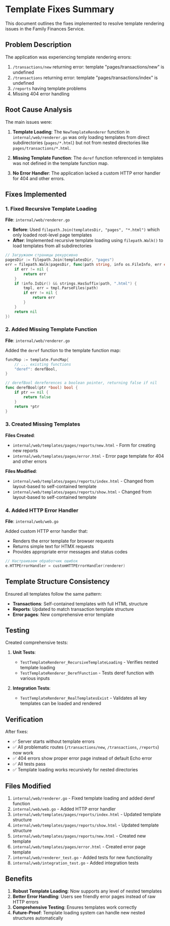 # Template Fixes Summary

This document outlines the fixes implemented to resolve template rendering issues in the Family Finances Service.

## Problem Description

The application was experiencing template rendering errors:
1. `/transactions/new` returning error: template "pages/transactions/new" is undefined
2. `/transactions` returning error: template "pages/transactions/index" is undefined  
3. `/reports` having template problems
4. Missing 404 error handling

## Root Cause Analysis

The main issues were:

1. **Template Loading**: The `NewTemplateRenderer` function in `internal/web/renderer.go` was only loading templates from direct subdirectories (`pages/*.html`) but not from nested directories like `pages/transactions/*.html`.

2. **Missing Template Function**: The `deref` function referenced in templates was not defined in the template function map.

3. **No Error Handler**: The application lacked a custom HTTP error handler for 404 and other errors.

## Fixes Implemented

### 1. Fixed Recursive Template Loading

**File**: `internal/web/renderer.go`

- **Before**: Used `filepath.Join(templatesDir, "pages", "*.html")` which only loaded root-level page templates
- **After**: Implemented recursive template loading using `filepath.Walk()` to load templates from all subdirectories

```go
// Загружаем страницы рекурсивно
pagesDir := filepath.Join(templatesDir, "pages")
err = filepath.Walk(pagesDir, func(path string, info os.FileInfo, err error) error {
    if err != nil {
        return err
    }
    if !info.IsDir() && strings.HasSuffix(path, ".html") {
        tmpl, err = tmpl.ParseFiles(path)
        if err != nil {
            return err
        }
    }
    return nil
})
```

### 2. Added Missing Template Function

**File**: `internal/web/renderer.go`

Added the `deref` function to the template function map:

```go
funcMap := template.FuncMap{
    // ... existing functions
    "deref": derefBool,
}

// derefBool dereferences a boolean pointer, returning false if nil
func derefBool(ptr *bool) bool {
    if ptr == nil {
        return false
    }
    return *ptr
}
```

### 3. Created Missing Templates

**Files Created**:
- `internal/web/templates/pages/reports/new.html` - Form for creating new reports
- `internal/web/templates/pages/error.html` - Error page template for 404 and other errors

**Files Modified**:
- `internal/web/templates/pages/reports/index.html` - Changed from layout-based to self-contained template
- `internal/web/templates/pages/reports/show.html` - Changed from layout-based to self-contained template

### 4. Added HTTP Error Handler

**File**: `internal/web/web.go`

Added custom HTTP error handler that:
- Renders the error template for browser requests
- Returns simple text for HTMX requests
- Provides appropriate error messages and status codes

```go
// Настраиваем обработчик ошибок
e.HTTPErrorHandler = customHTTPErrorHandler(renderer)
```

## Template Structure Consistency

Ensured all templates follow the same pattern:
- **Transactions**: Self-contained templates with full HTML structure
- **Reports**: Updated to match transaction template structure
- **Error pages**: New comprehensive error template

## Testing

Created comprehensive tests:

1. **Unit Tests**: 
   - `TestTemplateRenderer_RecursiveTemplateLoading` - Verifies nested template loading
   - `TestTemplateRenderer_DerefFunction` - Tests deref function with various inputs

2. **Integration Tests**:
   - `TestTemplateRenderer_RealTemplatesExist` - Validates all key templates can be loaded and rendered

## Verification

After fixes:
- ✅ Server starts without template errors
- ✅ All problematic routes (`/transactions/new`, `/transactions`, `/reports`) now work
- ✅ 404 errors show proper error page instead of default Echo error
- ✅ All tests pass
- ✅ Template loading works recursively for nested directories

## Files Modified

1. `internal/web/renderer.go` - Fixed template loading and added deref function
2. `internal/web/web.go` - Added HTTP error handler
3. `internal/web/templates/pages/reports/index.html` - Updated template structure
4. `internal/web/templates/pages/reports/show.html` - Updated template structure
5. `internal/web/templates/pages/reports/new.html` - Created new template
6. `internal/web/templates/pages/error.html` - Created error page template
7. `internal/web/renderer_test.go` - Added tests for new functionality
8. `internal/web/integration_test.go` - Added integration tests

## Benefits

1. **Robust Template Loading**: Now supports any level of nested templates
2. **Better Error Handling**: Users see friendly error pages instead of raw HTTP errors
3. **Comprehensive Testing**: Ensures templates work correctly
4. **Future-Proof**: Template loading system can handle new nested structures automatically